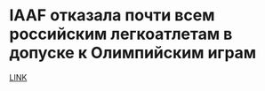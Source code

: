 # IAAF отказала почти всем российским легкоатлетам в допуске к Олимпийским играм



[LINK](https://varlamov.ru/1825596.html)